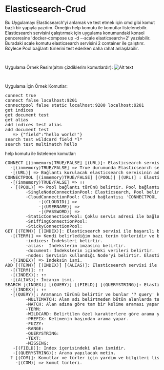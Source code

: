 # Elasticsearch-Crud
Bu Uygulamayı Elasticsearch'yi anlamak ve test etmek için cmd gibi komut bazlı bir yapıyla yazdım. Örneğin help komutu ile komutlar listelenebilir.\
Elasticsearch servisini çalıştırmak için uygulama konumundaki konsol penceresine 'docker-compose up -d --scale elasticsearch=2' yazılabilir.\
Buradaki scale komutu elasticsearch servisini 2 container ile çalıştırır. Böylece Pool bağlantı türlerini test ederken daha rahat anlaşılabilir.

</br>

Uygulama Örnek Resim(altını çizdiklerim komutlardır):
![Alt text](/../main/Images/searchLine.png)

</br>

Uygulama İçin Örnek Komutlar:
<pre>
connect true                                                Elasticsearch servisine InMemoryConnection kullanarak bir bağlantı kurar.
connect false localhost:9201                                http://localhost:9201/ adresindeki Elasticsearch servisi ile bir bağlantı kurar.  
connectpool false static localhost:9200 localhost:9201      Belirtilen servis adresleri ile birlikte Elasticsearch servisine StaticConnectionPool kullanarak bir bağlantı kurar.
get indices                                                 Bağlantı kurulan servisteki bütün indeksleri listeler.
get document test                                           İsmi test olan indeksin içindeki bütün verileri listeler.
get alias                                                   Bütün imza ve indeks isimlerini listeler.
add indices test alias                                      test isminde bir indeks oluşturur ve imza ismini alias olarak ayarlar.
add document test                                           test ismindeki indekse girilen json verisini ekler.
   => {"field":"hello world!"}
search test wildcard field *l*                              test ismindeki indeksin içerisindeki field isimli alandaki satırların içerisinde l harfi bulunan bütün satırları listeler.
search test multimatch hello                                test ismindeki indeksin içerisinde hello metini geçen bütün satırları listeler.
</pre>

help komutu ile listelenen komutlar:
<pre>
CONNECT [(inmemory)TRUE/FALSE] [(URL)]: Elasticsearch servisi ile bir bağlantı kurmayı sağlar.
  -[(inmemory)TRUE/FALSE] => True durumunda Elasticsearch servisine ihtiyaç duymadan sahte bir bağlantı kurar. Bu bağlantı ile uygulama içerisindeki ayarlanan verilerle işlem yapar.
  -[(URL)] => Bağlantı kurulacak elasticsearch servisinin adresidir. Değer girilmez ise varsayılan olarak 'http://localhost:9200' adresini kullanır.
CONNECTPOOL [(inmemory)TRUE/FALSE] [(POOL)] [(URL)] : Elasticsearch servisine pool yöntemi ile bir bağlantı kurmayı sağlar.
  -[(inmemory)TRUE/FALSE] => ↑↑
  - [(POOL)] => Pool bağlantı türünü belirtir. Pool bağlantısının 5 çeşidi vardır ve bunlar '? pool' komutu ile listelenebilir.
        -SingleNodeConnectionPool: Elasticsearch, Pool belirtilmeden bağlantı kurulduğunda varsayılan olarak SingleNodeConnectionPool kullanarak bir bağlantı kurar.
        -CloudConnectionPool: Cloud bağlantısı 'CONNECTPOOL [(inmemory)TRUE/FALSE] [(POOL)] [(CLOUDID)] [(USERNAME)] [(PASSWORD)]' şeklinde kullanılmalı.
             -[(CLOUDID)] => 
             -[(USERNAME)] =>
             -[(PASSWORD)] =>
        -StaticConnectionPool: Çoklu servis adresi ile bağlantı kurar. İlk bağlantıda en az 1 başarılı bağlantı kurmalı. Her 'GET', 'ADD' ve 'SEARCH' işlemi yapıldığında bir sonraki bağlantıya geçer(bağlantı başarısız ise sonrakine geçmeye devam eder).
        -SniffingConnectionPool:
        -StickyConnectionPool:
GET [(TERM)] [(INDEX)]: Elasticsearch servisi ile başarılı bir bağlantı kurulduktan sonra getirme işlemi yapar.
  -[(TERM)] => Kendi belirlediğim bazı terim türleridir ve bunlar '? term' komutu ile listelenebilir. Şu an için 4 tür yazdım.
        -indices: İndeksleri belirtir.
        -alias:  İndekslerin imzasını belirtir.
        -document: İndekslerin içindeki verileri belirtir.
        -nodes: Servisin kullandığı Node'yi belirtir. Elasticsearch servisi en az 1 node ile çalışır.
  -[(INDEX)] => İndeksin ismi.
ADD [(TERM)] [(INDEX)] [(ALIAS)]: Elasticsearch servisi ile başarılı bir bağlantı kurulduktan sonra ekleme işlemi yapar.
  -[(TERM)]: ↑↑
  -[(INDEX)]: ↑↑
  -[(ALIAS)]: İmzanın ismi.
SEARCH [(INDEX)] [(QUERY)] [(FIELD)] [(QUERYSTRING)]: Elasticsearch servisi ile başarılı bir bağlantı kurulduktan sonra arama işlemi yapar.
  -[(INDEX)]: ↑↑
  -[(QUERY)]: Aramanın türünü belirtir ve bunlar '? query' komutu ile listelenebilir. Şu an için 10 çeşit arama türünü ekledim.
        -MULTIMATCH: Alan adı belirtmeden bütün alanlarda tam bir kelime araması yapar.
        -MATCH: Alan adına göre tam bir kelime araması yapar.
        -TERM:
        -WILDCARD: Belirtilen özel karakterlere göre arama yapar.
        -PREFIX: Kelimenin başından arama yapar.
        -FUZZY:
        -RANGE:
        -QUERYSTRING:
        -TEXT:
        -MISSING:
   -[(FIELD)]: İndex içerisindeki alan ismidir.
   -[(QUERYSTRING)]: Arama yapılacak metin.
  ? [(COM)]: Komutlar ve türler için yardım ve bilgileri listeler.(yapım aşamasında)
    -[(COM)] => komut türleri.
</pre>




